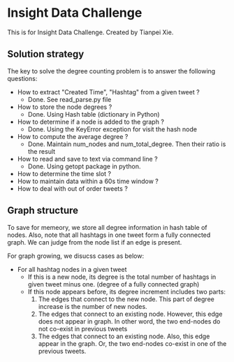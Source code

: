 # Insight Data Challenge
This is for Insight Data Challenge. Created by Tianpei Xie. 

## Solution strategy 
The key to solve the degree counting problem is to answer the following questions:
  * How to extract "Created Time", "Hashtag" from a given tweet ? 
    - Done. See read_parse.py file
  * How to store the node degrees ?
    - Done. Using Hash table (dictionary in Python)
  * How to determine if a node is added to the graph ?
    - Done. Using the KeyError exception for visit the hash node 
  * How to compute the average degree ?
    - Done. Maintain num_nodes and num_total_degree. Then their ratio is the result
  * How to read and save to text via command line ?
    - Done. Using getopt package in python. 
  * How to determine the time slot ?
  * How to maintain data within a 60s time window ? 
  * How to deal with out of order tweets ?

## Graph structure 
To save for memeory, we store all degree information in hash table of nodes. Also, note that all hashtags in one tweet form a fully connected graph. We can judge from the node list if an edge is present. 

For graph growing, we disucss cases as below:
  * For all hashtag nodes in a given tweet 
     - If this is a new node, its degree is the total number of hashtags in given tweet minus one. (degree of a fully connected graph)
     - If this node appears before, its degree increment includes two parts:
          1. The edges that connect to the new node. This part of degree increase is the number of new nodes.
          2. The edges that connect to an existing node. However, this edge does not appear in graph. In other word, the two end-nodes do not co-exist in previous tweets
          3. The edges that connect to an existing node. Also, this edge appear in the graph. Or, the two end-nodes co-exist in one of the previous tweets. 


